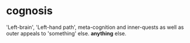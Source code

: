 # cognosis
'Left-brain', 'Left-hand path', meta-cognition and inner-quests as well as outer appeals to 'something' else. **anything** else. 
